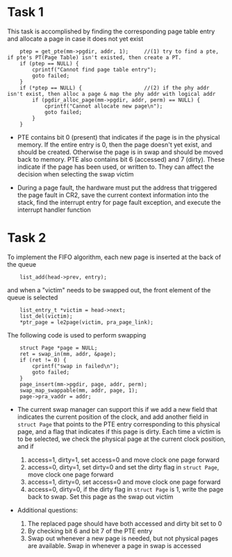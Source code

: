 # Task 1

This task is accomplished by finding the corresponding page table entry and allocate a page in case it does not yet exist
```
    ptep = get_pte(mm->pgdir, addr, 1);     //(1) try to find a pte, if pte's PT(Page Table) isn't existed, then create a PT.
    if (ptep == NULL) {
		cprintf("Cannot find page table entry");
		goto failed;
    }
    if (*ptep == NULL) {					//(2) if the phy addr isn't exist, then alloc a page & map the phy addr with logical addr
        if (pgdir_alloc_page(mm->pgdir, addr, perm) == NULL) {
            cprintf("Cannot allocate new page\n");
            goto failed;
        }
    }
```

* PTE contains bit 0 (present) that indicates if the page is in the physical memory. If the entire entry is 0, then the page doesn't yet exist, and should be created. 
Otherwise the page is in swap and should be moved back to memory. PTE also contains bit 6 (accessed) and 7 (dirty). These indicate if the page has been used, or written to. 
They can affect the decision when selecting the swap victim

* During a page fault, the hardware must put the address that triggered the page fault in CR2, save the current context information into the stack, 
find the interrupt entry for page fault exception, and execute the interrupt handler function


# Task 2
To implement the FIFO algorithm, each new page is inserted at the back of the queue
```
	list_add(head->prev, entry);
```
and when a "victim" needs to be swapped out, the front element of the queue is selected
```
	list_entry_t *victim = head->next;
	list_del(victim);
    *ptr_page = le2page(victim, pra_page_link);
```

The following code is used to perform swapping
```
	struct Page *page = NULL;
	ret = swap_in(mm, addr, &page);
	if (ret != 0) {
		cprintf("swap in failed\n");
		goto failed;
	}
	page_insert(mm->pgdir, page, addr, perm);
	swap_map_swappable(mm, addr, page, 1);
	page->pra_vaddr = addr;
```

* The current swap manager can support this if we add a new field that indicates the current position of the clock, and add another field in ```struct Page``` that points to the PTE entry corresponding to this physical page, 
and a flag that indicates if this page is dirty. 
Each time a victim is to be selected, we check the physical page at the current clock position, and if 
  1. access=1, dirty=1, set access=0 and move clock one page forward
  2. access=0, dirty=1, set dirty=0 and set the dirty flag in ```struct Page```, move clock one page forward
  3. access=1, dirty=0, set access=0 and move clock one page forward
  4. access=0, dirty=0, if the dirty flag in ```struct Page``` is 1, write the page back to swap. Set this page as the swap out victim

* Additional questions:
  1. The replaced page should have both accessed and dirty bit set to 0
  2. By checking bit 6 and bit 7 of the PTE entry
  3. Swap out whenever a new page is needed, but not physical pages are available. Swap in whenever a page in swap is accessed
